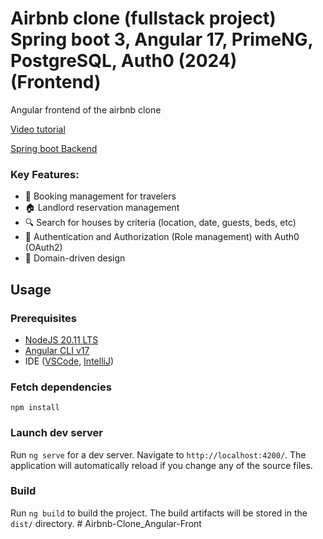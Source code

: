 # Airbnb clone (fullstack project) Spring boot 3, Angular 17, PrimeNG, PostgreSQL, Auth0 (2024) (Frontend)

Angular frontend of the airbnb clone

[Video tutorial](https://youtu.be/XriUV06Hkow)

[Spring boot Backend](https://github.com/C0de-cake/airbnb-clone-backend)

### Key Features:
- 📅 Booking management for travelers
- 🏠 Landlord reservation management
- 🔍 Search for houses by criteria (location, date, guests, beds, etc)
- 🔐 Authentication and Authorization (Role management) with Auth0 (OAuth2)
- 🏢 Domain-driven design

## Usage
### Prerequisites
- [NodeJS 20.11 LTS](https://nodejs.org/dist/v20.11.1/node-v20.11.1.pkg)
- [Angular CLI v17](https://www.npmjs.com/package/@angular/cli)
- IDE ([VSCode](https://code.visualstudio.com/download), [IntelliJ](https://www.jetbrains.com/idea/download/))

### Fetch dependencies
``npm install``

### Launch dev server
Run `ng serve` for a dev server. Navigate to `http://localhost:4200/`. The application will automatically reload if you change any of the source files.

### Build
Run `ng build` to build the project. The build artifacts will be stored in the `dist/` directory.
#   A i r b n b - C l o n e _ A n g u l a r - F r o n t  
 